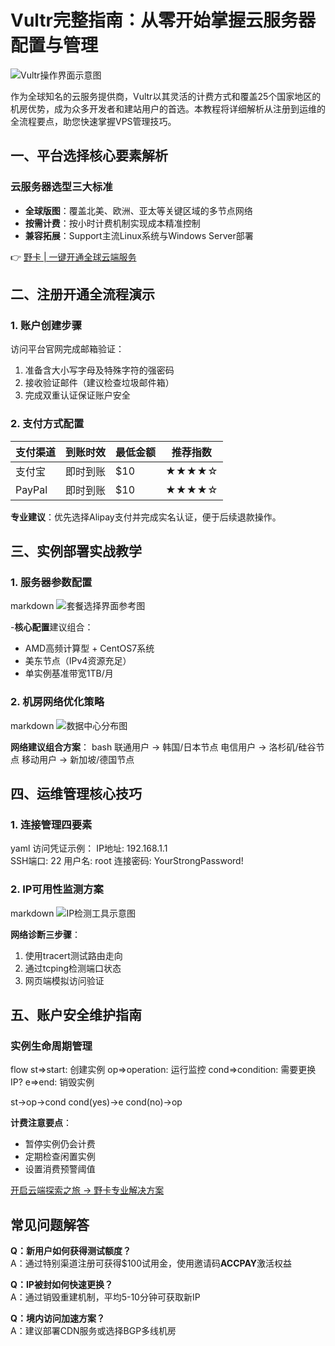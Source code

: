 # Vultr完整指南：从零开始掌握云服务器配置与管理

![Vultr操作界面示意图](https://bbtdd.com/wp-content/uploads/img/7173947185.webp)

作为全球知名的云服务提供商，Vultr以其灵活的计费方式和覆盖25个国家地区的机房优势，成为众多开发者和建站用户的首选。本教程将详细解析从注册到运维的全流程要点，助您快速掌握VPS管理技巧。

## 一、平台选择核心要素解析
### 云服务器选型三大标准
- **全球版图**：覆盖北美、欧洲、亚太等关键区域的多节点网络
- **按需计费**：按小时计费机制实现成本精准控制
- **兼容拓展**：Support主流Linux系统与Windows Server部署

👉 [野卡 | 一键开通全球云端服务](https://bbtdd.com/yeka)

## 二、注册开通全流程演示
### 1. 账户创建步骤
访问平台官网完成邮箱验证：
1. 准备含大小写字母及特殊字符的强密码
2. 接收验证邮件（建议检查垃圾邮件箱）
3. 完成双重认证保证账户安全

### 2. 支付方式配置
| 支付渠道 | 到账时效 | 最低金额 | 推荐指数 |
|---------|---------|---------|---------|
| 支付宝 | 即时到账 | $10 | ★★★★☆ |
| PayPal | 即时到账 | $10 | ★★★★☆ |

**专业建议**：优先选择Alipay支付并完成实名认证，便于后续退款操作。

## 三、实例部署实战教学
### 1. 服务器参数配置
markdown
![套餐选择界面参考图](https://bbtdd.com/wp-content/uploads/img/211519253331094.webp)


-**核心配置**建议组合：
- AMD高频计算型 + CentOS7系统
- 美东节点（IPv4资源充足）
- 单实例基准带宽1TB/月

### 2. 机房网络优化策略
markdown
![数据中心分布图](https://bbtdd.com/wp-content/uploads/img/7052979894.webp)


**网络建议组合方案**：
bash
联通用户 → 韩国/日本节点
电信用户 → 洛杉矶/硅谷节点
移动用户 → 新加坡/德国节点


## 四、运维管理核心技巧
### 1. 连接管理四要素
yaml
访问凭证示例：
IP地址: 192.168.1.1  
SSH端口: 22
用户名: root
连接密码: YourStrongPassword!


### 2. IP可用性监测方案
markdown
![IP检测工具示意图](https://bbtdd.com/wp-content/uploads/img/0874828019946.webp)


**网络诊断三步骤**：
1. 使用tracert测试路由走向
2. 通过tcping检测端口状态
3. 网页端模拟访问验证

## 五、账户安全维护指南
### 实例生命周期管理
flow
st=>start: 创建实例
op=>operation: 运行监控
cond=>condition: 需要更换IP?
e=>end: 销毁实例

st->op->cond
cond(yes)->e
cond(no)->op


**计费注意要点**：
- 暂停实例仍会计费
- 定期检查闲置实例
- 设置消费预警阈值

[开启云端探索之旅 → 野卡专业解决方案](https://bbtdd.com/yeka)

## 常见问题解答
**Q：新用户如何获得测试额度？**  
A：通过特别渠道注册可获得$100试用金，使用邀请码**ACCPAY**激活权益

**Q：IP被封如何快速更换？**  
A：通过销毁重建机制，平均5-10分钟可获取新IP

**Q：境内访问加速方案？**  
A：建议部署CDN服务或选择BGP多线机房